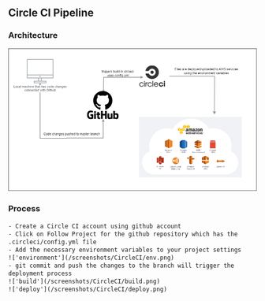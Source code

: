 ## Circle CI Pipeline

### Architecture
!['pipeline flow'](/screenshots/pipeline-flow.png)

### Process
    - Create a Circle CI account using github account
    - Click on Follow Project for the github repository which has the .circleci/config.yml file
    - Add the necessary environment variables to your project settings
    !['environment'](/screenshots/CircleCI/env.png)
    - git commit and push the changes to the branch will trigger the deployment process
    !['build'](/screenshots/CircleCI/build.png)
    !['deploy'](/screenshots/CircleCI/deploy.png)

